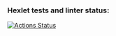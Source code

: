 ### Hexlet tests and linter status:
[![Actions Status](https://github.com/Adamonge/java-project-61/actions/workflows/hexlet-check.yml/badge.svg)](https://github.com/Adamonge/java-project-61/actions)